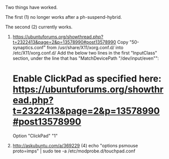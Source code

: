 Two things have worked.

The first (1) no longer works after a ph-suspend-hybrid.

The second (2) currently works.

1. https://ubuntuforums.org/showthread.php?t=2322413&page=2&p=13578990#post13578990
Copy "50-synaptics.conf" from /usr/share/X11/xorg.conf.d/ into /etc/X11/xorg.conf.d/
Add the below two lines in the first "InputClass" section, under the line that has "MatchDevicePath "/dev/input/even"":
    # Enable ClickPad as specified here: https://ubuntuforums.org/showthread.php?t=2322413&page=2&p=13578990#post13578990
    Option "ClickPad" "1"

2. http://askubuntu.com/a/369229 (4)
echo "options psmouse proto=imps" | sudo tee -a /etc/modprobe.d/touchpad.conf

